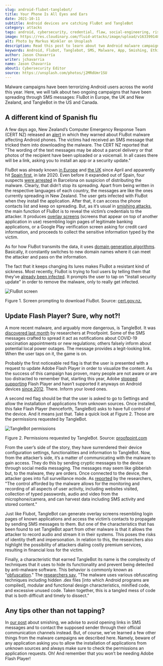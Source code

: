 ```yaml
---
slug: android-flubot-tanglebot/
title: Your Phone Is All Eyes and Ears
date: 2021-10-11
subtitle: Android devices are catching FluBot and TangleBot
category: attacks
tags: android, cybersecurity, credential, flaw, social-engineering, risk
image: https://res.cloudinary.com/fluid-attacks/image/upload/v1633991486/blog/android-flubot-tanglebot/cover_android.webp
alt: Photo by Markus Winkler on Unsplash
description: Read this post to learn about two Android malware campaigns. FluBot fools its victims using clever lures and TangleBot can be used to spy on the victims.
keywords: Android, Flubot, Tanglebot, SMS, Malware, App, Smishing, Ethical Hacking, Pentesting
author: Jason Chavarría
writer: jchavarria
name: Jason Chavarría
about1: Cybersecurity Editor
source: https://unsplash.com/photos/j2MRdUmr1SU
---
```


Malware campaigns have been terrorizing Android users
across the world this year.
Here,
we will talk about two ongoing campaigns
that have been spreading through SMS messages:
FluBot in Europe,
the UK and New Zealand,
and TangleBot in the US and Canada.

## A different kind of Spanish flu

A few days ago,
New Zealand’s Computer Emergency Response Team (CERT NZ)
released an [alert](https://www.cert.govt.nz/individuals/news-and-events/parcel-delivery-text-message-infecting-android-phones/)
in which they warned about FluBot malware
affecting Android phones.
The victims had received an SMS message
that tricked them into downloading the malware.
The CERT NZ reported that
"The wording of the text messages may be about a parcel delivery
or that photos of the recipient have been uploaded
or a voicemail.
In all cases there will be a link,
asking you to install an app
or a security update."

FluBot was already known [in Europe](https://www.proofpoint.com/us/blog/threat-insight/flubot-android-malware-spreading-rapidly-through-europe-may-hit-us-soon#)
and
[the UK](https://www.zdnet.com/article/this-password-stealing-android-malware-is-spreading-quickly-heres-watch-to-watch-out-for/)
since April
and apparently hit [Spain first](https://twitter.com/ThreatFabric/status/1346807894860300288),
in late 2020.
Even before it expanded out of Spain, four suspects [were arrested](https://therecord.media/flubot-malware-gang-arrested-in-barcelona/)
in Barcelona
on suspicion of distributing the malware.
Clearly,
that didn’t stop its spreading.
Apart from being written in the respective languages of each country,
the messages are like the ones currently spreading in New Zealand.
The user gets infected with FluBot
when they install the application.
After that,
it can access the phone contacts list
and keep on spreading.
But, as it’s usual in [smishing attacks](../smishing/),
the main function of FluBot is
to reveal the victim’s credentials to the attacker.
It produces [overlay screens](https://www.lifewire.com/what-is-screen-overlay-4176177)
(screens that appear on top of another application in use)
resembling login pages of legitimate banking applications,
or a Google Play verification screen
asking for credit card information,
and proceeds to collect the sensitive information
typed by the victim.

As for how FluBot transmits the data,
it uses [domain generation algorithms](https://blog.malwarebytes.com/security-world/2016/12/explained-domain-generating-algorithm/).
Basically,
it constantly switches to new domain names
where it can meet the attacker
and pass on the information.

The fact that it keeps changing its lures
makes FluBot a resistant kind of sickness.
Most recently,
FluBot is trying to fool users
by telling them that they’ve [already been infected](https://threatpost.com/flubot-malware-targets-androids-with-fake-security-updates/175276/).
It prompts the user to tap on "Install security update"
in order to remove the malware,
only to really get infected.

<div class="imgblock">

![FluBot screen](https://res.cloudinary.com/fluid-attacks/image/upload/v1633991393/blog/android-flubot-tanglebot/Android-Figure-1.webp)

<div class="title">

Figure 1. Screen prompting to download FluBot. Source: [cert.gov.nz.](https://www.cert.govt.nz/assets/Uploads/images/Flubot-install-page.png)

</div>

</div>

## Update Flash Player? Sure, why not?!

A more recent malware,
and arguably more dangerous,
is TangleBot.
It was [discovered last month](https://www.cloudmark.com/en/blog/mobile/tanglebot-new-advanced-sms-malware-targets-mobile-users-across-us-and-canada-covid-19)
by researchers at Proofpoint.
Some of the SMS messages crafted to spread it
act as notifications about COVID-19 vaccination appointments
or new regulations;
others falsely inform about potential local power outages.
The message provides a legit-looking link.
When the user taps on it,
the game is on.

Probably the first noticeable red flag is that the user is presented
with a request to update Adobe Flash Player in order to visualize the
content. As the success of this campaign has proven, many people are not
aware or are too distracted to remember that, starting this year, Adobe
[stopped
supporting](https://www.adobe.com/products/flashplayer/end-of-life.html)
Flash Player and hasn’t supported it anyways on Android devices
[since 2012](https://community.adobe.com/t5/flash-player-discussions/flash-player-for-android-phones/td-p/9954925).
There. Inform your loved ones.

A second red flag should be
that the user is asked to go to Settings
and allow the installation of applications
from unknown sources.
Once installed,
this fake Flash Player
(henceforth, TangleBot)
asks to have full control of the device.
And it means just that.
Take a quick look at Figure 2.
Those are the permissions requested by TangleBot.

<div class="imgblock">

![TangleBot permissions](https://res.cloudinary.com/fluid-attacks/image/upload/v1633991394/blog/android-flubot-tanglebot/Android-Figure-2.webp)

<div class="title">

Figure 2. Permissions requested by TangleBot. Source:
[proofpoint.com](https://www.proofpoint.com/sites/default/files/inline-images/image-20211001134835-14.png)

</div>

</div>

From the user’s side of the story,
they have surrendered their device configuration settings,
functionalities and information to TangleBot.
Now,
from the attacker’s side,
it’s a matter of communicating with the malware
to gain access.
They do this by sending cryptic messages to the device
through social media messaging.
The messages may seem like gibberish but,
to the malware,
they are orders.
Once connected to the device,
the attacker goes into full surveillance mode.
As [reported](https://www.proofpoint.com/us/blog/threat-insight/mobile-malware-tanglebot-untangled)
by
the researchers,
"The control afforded by the malware allows
for the monitoring and recording
of all aspects of user activity,
including websites visited,
collection of typed passwords,
audio and video from the microphone/camera,
and can harvest data
including SMS activity and stored content."

Just like Flubot,
TangleBot can generate overlay screens
resembling login pages of known applications
and access the victim’s contacts
to propagate by sending SMS messages to them.
But one of the characteristics
that has been found to set TangleBot apart
from other malware
is that it allows the attacker
to record audio
and stream it in their systems.
This poses the risks of identity theft
and impersonation.
In relation to this,
the researchers also highlight
the possibility of attackers dialing costly premium services,
resulting in financial loss for the victim.

Finally,
a characteristic that earned TangleBot its name
is the complexity of techniques
that it uses to hide its functionality
and prevent being detected by anti-malware software.
This behavior is commonly known as "[obfuscation](https://www.zdnet.com/article/a-question-of-security-what-is-obfuscation-and-how-does-it-work/)."
The [researchers say](https://www.proofpoint.com/us/blog/threat-insight/mobile-malware-tanglebot-untangled),
"The malware uses various obfuscating techniques
including hidden .dex files
\[into which Android programs are compiled\],
modular and functional design characteristics,
minified code,
and excessive unused code.
Taken together,
this is a tangled mess of code
that is both difficult and timely to dissect."

## Any tips other than not tapping?

In [our post](../smishing/) about smishing,
we advise to avoid opening links in SMS messages
and to contact the supposed sender
through their official communication channels instead.
But,
of course,
we’ve learned a few other things
from the malware campaigns we described here.
Namely,
beware of any application asking you
to allow the installation of applications
from unknown sources
and always make sure to check the permissions
an application requests.
Oh\!
And remember that you won’t be needing Adobe Flash Player\!
